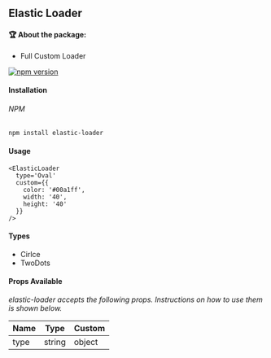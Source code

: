 ## Elastic Loader

#### :trophy: About the package:
  - Full Custom Loader

[![npm version](https://badge.fury.io/js/elastic-loader.svg)](//npmjs.com/package/elastic-loader)

#### Installation

###### NPM
```
npm install elastic-loader
```

#### Usage

```
<ElasticLoader 
  type='Oval'
  custom={{
    color: '#00a1ff',
    width: '40',
    height: '40'
  }}
/>
```

#### Types
  - Cirlce
  - TwoDots

#### Props Available
*elastic-loader accepts the following props. Instructions on how to use them is shown below.*

| Name | Type | Custom |
| ------------- |-------------|-------------|
| type | string | object |